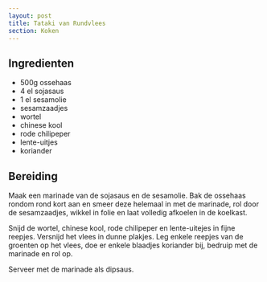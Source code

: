 ```yaml
---
layout: post
title: Tataki van Rundvlees
section: Koken
---
```


## Ingredienten

* 500g ossehaas
* 4 el sojasaus
* 1 el sesamolie
* sesamzaadjes
* wortel
* chinese kool
* rode chilipeper
* lente-uitjes
* koriander


## Bereiding

Maak een marinade van de sojasaus en de sesamolie. Bak de ossehaas rondom rond
kort aan en smeer deze helemaal in met de marinade, rol door de sesamzaadjes,
wikkel in folie en laat volledig afkoelen in de koelkast.



Snijd de wortel, chinese kool, rode chilipeper en lente-uitejes in fijne
reepjes. Versnijd het vlees in dunne plakjes. Leg enkele reepjes van de
groenten op het vlees, doe er enkele blaadjes koriander bij, bedruip met de
marinade en rol op.

Serveer met de marinade als dipsaus.
